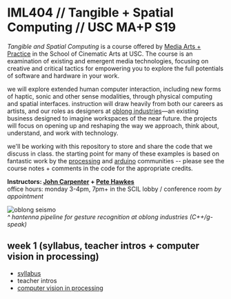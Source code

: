# IML404 // Tangible + Spatial Computing // USC MA+P S19   
_Tangible and Spatial Computing_ is a course offered by [Media Arts + Practice](https://cinema.usc.edu/imap/index.cfm) in the School of Cinematic Arts at USC.  The course is an examination of existing and emergent media technologies, focusing on creative and critical tactics for empowering you to explore the full potentials of software and hardware in your work.  
  
we will explore extended human computer interaction, including new forms of haptic, sonic and other sense modalities, through physical computing and spatial interfaces. instruction will draw heavily from both our careers as artists, and our roles as designers at [oblong industries](http://www.oblong.com)—an existing business designed to imagine workspaces of the near future.  the projects will focus on opening up and reshaping the way we approach, think about, understand, and work with technology.  
  
we'll be working with this repository to store and share the code that we discuss in class. the starting point for many of these examples is based on fantastic work by the [processing](http://www.processing.org/) and [arduino](http://www.arduino.cc/) communities -- please see the course notes + comments in the code for the appropriate credits.  
  
**Instructors: [John Carpenter](http://johnbcarpenter.com) + [Pete Hawkes](https://vimeo.com/petehawkes)**  
office hours: monday 3-4pm, 7pm+ in the SCIL lobby / conference room _by appointment_  

![oblong seismo](https://github.com/johnbcarpenter/USC_IML404_IMAGES/blob/master/images/seismo-gesture.gif)  
_^ hantenna pipeline for gesture recognition at oblong industries (C++/g-speak)_

## week 1 (syllabus, teacher intros + computer vision in processing)
- [syllabus](https://github.com/johnbcarpenter/USC_IML404/tree/master/IML404_syllabus_SPRING2019.pdf) 
- teacher intros
- [computer vision in processing](https://github.com/johnbcarpenter/USC_IML404/tree/master/computer-vision.md)




